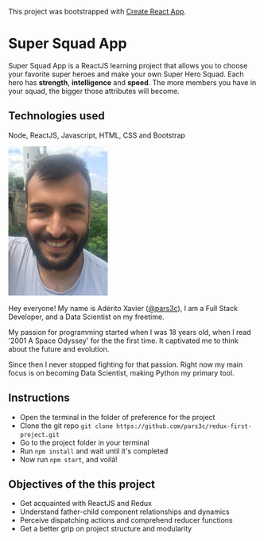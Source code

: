 This project was bootstrapped with [Create React App](https://github.com/facebook/create-react-app).

# Super Squad App

Super Squad App is a ReactJS learning project that allows you to choose your favorite super heroes and make your own Super Hero Squad. 
Each hero has **strength**, **intelligence** and **speed**. The more members you have in your squad, the bigger those attributes will become.

## Technologies used
Node, ReactJS, Javascript, HTML, CSS and Bootstrap


<img src="https://raw.githubusercontent.com/pars3c/redux-first-project/master/src/assets/aderito.jpg" alt="drawing" width="200" height="300" />

Hey everyone! My name is Adérito Xavier ([@pars3c](https://github.com/pars3c)), I am a Full Stack Developer, and a Data Scientist on my freetime.

My passion for programming started when I was 18 years old, when I read '2001 A Space Odyssey' for the the first time. It captivated me to think about the future and evolution.

Since then I never stopped fighting for that passion. Right now my main focus is on becoming Data Scientist, making Python my primary tool.




## Instructions
 * Open the terminal in the folder of preference for the project
 * Clone the git repo `git clone https://github.com/pars3c/redux-first-project.git`
 * Go to the project folder in your terminal
 * Run `npm install` and wait until it's completed
 * Now run `npm start`, and voilá!


## Objectives of the this project

 * Get acquainted with ReactJS and Redux
 * Understand father-child component relationships and dynamics
 * Perceive dispatching actions and comprehend reducer functions
 * Get a better grip on project structure and modularity 





